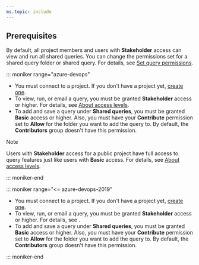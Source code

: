 ```yaml
---
ms.topic: include
---
```


## Prerequisites

By default, all project members and users with **Stakeholder** access can view and run all shared queries. You can change the permissions set for a shared query folder or shared query. For details, see [Set query permissions](/azure/devops/boards/queries/set-query-permissions).

::: moniker range="azure-devops"

- You must connect to a project. If you don't have a project yet, [create one](/azure/devops/boards/get-started/sign-up-invite-teammates).
- To view, run, or email a query, you must be granted **Stakeholder** access or higher. For details, see [About access levels](/azure/devops/organizations/security/access-levels).
- To add and save a query under **Shared queries**, you must be granted **Basic** access or higher. Also, you must have your **Contribute** permission set to **Allow** for the folder you want to add the query to. By default, the **Contributors** group doesn't have this permission.

> [!NOTE]  
> Users with **Stakeholder** access for a public project have full access to query features just like users with **Basic** access. For details, see [About access levels](/azure/devops/organizations/security/access-levels).

::: moniker-end

::: moniker range="<= azure-devops-2019"

- You must connect to a project. If you don't have a project yet, [create one](/azure/devops/organizations/projects/create-project).
- To view, run, or email a query, you must be granted **Stakeholder** access or higher. For details, see .
- To add and save a query under **Shared queries**, you must be granted **Basic** access or higher. Also, you must have your **Contribute** permission set to **Allow** for the folder you want to add the query to. By default, the **Contributors** group doesn't have this permission.

::: moniker-end
